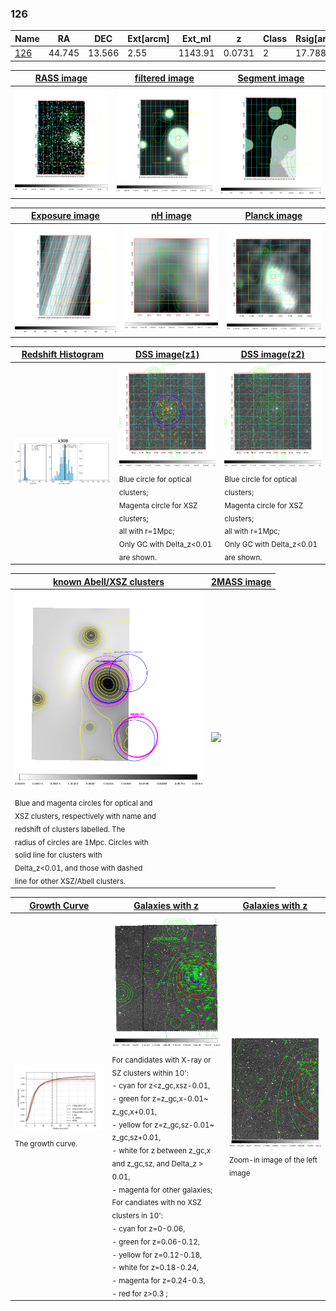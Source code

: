 <div STYLE="page-break-after: always;"></div>

### 126

|Name          |RA          |DEC      | Ext[arcm] | Ext_ml | z    | Class| Rsig[arcmin] | CRsig[c/s] | CR500[c/s] | R500[Mpc] |L500[erg/s]|F500[erg/s/cm^2]| M500[Msun]|Tx[keV]|beta|GC(XSZ,Delta_z<0.01)| GC(OPT,Delta_z<0.01)|GC|alias|
|--------------|------------|------------|---|---|-----------|--------|------|------|----|----|----|----|----|----|----|----|----|----|---|
|[126](script/126.md)     | 44.745       | 13.566       | 2.55    | 1143.91   | 0.0731 | 2   | 17.788 |1.699 |1.660 |1.273 |3.839e+44 |2.940e-11 |6.285e+14 |6.811 |0.933 |Tar, |Wen, |Tar, |k308|

|[RASS image](../image/126/126_img.pdf)|[filtered image](../image/126/126_fil.pdf)|[Segment image](../image/126/126_seg.pdf)|
|-------------------|--------------------|-------------------|
| <img src="../image/126/126_img.png" width="300">  | <img src="../image/126/126_fil.png" width="300">   | <img src="../image/126/126_seg.png" width="300">  |

|[Exposure image](../image/126/126_mex.pdf)| [nH image](../image/126/126_nh.pdf)| [Planck image](../image/126/126_p.pdf)|
|-------------------|--------------------|-------------------|
|<img src="../image/126/126_mex.png" width="300">   | <img src="../image/126/126_nh.png" width="300">    | <img src="../image/126/126_p.png" width="300"> |

|[Redshift Histogram](../image/126/126_zg.pdf) | [DSS image(z1)](../image/126/126_dss_z1.pdf)      |  [DSS image(z2)](../image/126/126_dss_z2.pdf)    |
|-------------------|--------------------|-------------------|
|<img src="../image/126/126_zg.png" width="300"> |<img src="../image/126/126_dss_z1.png" width="300"> <sub><br>Blue circle for optical clusters; <br>Magenta circle for XSZ clusters; <br>all with r=1Mpc; <br>Only GC with Delta_z<0.01 are shown. </sub>| <img src="../image/126/126_dss_z2.png" width="300"><sub><br>Blue circle for optical clusters; <br>Magenta circle for XSZ clusters; <br>all with r=1Mpc; <br>Only GC with Delta_z<0.01 are shown. </sub> |

|[known Abell/XSZ clusters](../image/126/126_m.pdf) | [2MASS image](../image/126/126_2mass.pdf)      |
|-------------------|-------------------|
|<img src=../image/126/126_m.png width="300"> <sub><br>Blue and magenta circles for optical and <br>XSZ clusters, respectively with name and <br>redshift of clusters labelled. The <br>radius of circles are 1Mpc. Circles with <br>solid line for clusters with <br>Delta_z<0.01, and those with dashed <br>line for other XSZ/Abell clusters.        </sub>|<img src="../image/126/126_2mass.png" width="300">  |

|[Growth Curve](../image/126/126_gca_all.png) |[Galaxies with z](../image/126/126_opt_ned.pdf) |[Galaxies with z](../image/126/126_opt_ned_zoom.pdf) |
|-------------------|-------------------|-------------------|
| <img src="../image/126/126_gca_all.png" width="300"> <sub><br>The growth curve.</sub>| <img src=../image/126/126_opt_ned.png width="300"> <br><sub> For candidates with X-ray or SZ clusters within 10': <br> - cyan for z<z_gc,xsz-0.01, <br> - green for z=z_gc,x-0.01~ z_gc,x+0.01, <br> - yellow for z=z_gc,sz-0.01~ z_gc,sz+0.01, <br> - white for z between z_gc,x and z_gc,sz, and Delta_z > 0.01, <br> - magenta for other galaxies; <br>For candiates with no XSZ clusters in 10': <br> - cyan for z=0-0.06, <br> - green for z=0.06-0.12, <br> - yellow for z=0.12-0.18, <br> - white for z=0.18-0.24, <br> - magenta for z=0.24-0.3, <br> - red for z>0.3 ;  </sub>|<img src=../image/126/126_opt_ned_zoom.png width="300">  <br><sub> Zoom-in image of the left image</sub>|




